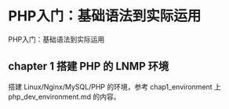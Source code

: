 # PHP入门：基础语法到实际运用
PHP入门：基础语法到实际运用

## chapter 1 搭建 PHP 的 LNMP 环境

搭建 Linux/Nginx/MySQL/PHP 的环境，参考 chap1_environment 上 php_dev_environment.md 的内容。







